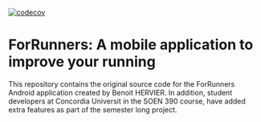 [![codecov](https://codecov.io/gh/tanyamultani/ForRunnersSoen390/branch/master/graph/badge.svg?token=tfG4K0KyGl)](https://codecov.io/gh/tanyamultani/ForRunnersSoen390)

# ForRunners: A mobile application to improve your running

This repository contains the original source code for the ForRunners Android application created by Benoit HERVIER. In addition, student developers at Concordia Universit in the SOEN 390 course, have added extra features as part of the semester long project.
